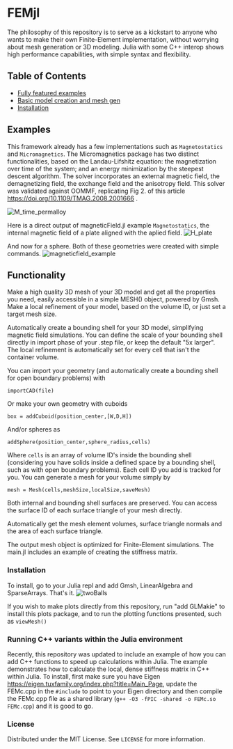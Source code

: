 # FEMjl
The philosophy of this repository is to serve as a kickstart to anyone who wants to make their own Finite-Element implementation, without worrying about mesh generation or 3D modeling. Julia with some C++ interop shows high performance capabilities, with simple syntax and flexibility.

## Table of Contents
- [Fully featured examples](#examples)
- [Basic model creation and mesh gen](#functionality)
- [Installation](#installation)
<!-- - [License](#license) -->

## Examples

This framework already has a few implementations such as `Magnetostatics` and `Micromagnetics`. The Micromagnetics package has two distinct functionalities, based on the Landau-Lifshitz equation: the magnetization over time of the system; and an energy minimization by the steepest descent algorithm. The solver incorporates an external magnetic field, the demagnetizing field, the exchange field and the anisotropy field. This solver was validated against OOMMF, replicating Fig 2. of this article https://doi.org/10.1109/TMAG.2008.2001666 .

![M_time_permalloy](https://github.com/user-attachments/assets/5434942c-a6dd-4444-aadf-c945c17e593b)


Here is a direct output of magneticField.jl example `Magnetostatics`, the internal magnetic field of a plate aligned with the aplied field.
![H_plate](https://github.com/user-attachments/assets/0b03a7a4-1872-4402-a10f-1654ce149a1f)

And now for a sphere. Both of these geometries were created with simple commands.
![magneticfield_example](https://github.com/user-attachments/assets/86fc8c7c-7e8a-4f6b-a807-0df6720f1a1b)

## Functionality
Make a high quality 3D mesh of your 3D model and get all the properties you need, easily accessible in a simple MESH() object, powered by Gmsh. Make a local refinement of your model, based on the volume ID, or just set a target mesh size.

Automatically create a bounding shell for your 3D model, simplifying magnetic field simulations. You can define the scale of your bounding shell directly in import phase of your .step file, or keep the default "5x larger". The local refinement is automatically set for every cell that isn't the container volume.

You can import your geometry (and automatically create a bounding shell for open boundary problems) with
```
importCAD(file)
```

Or make your own geometry with cuboids
```
box = addCuboid(position_center,[W,D,H])
```
And/or spheres as
```
addSphere(position_center,sphere_radius,cells)
```
Where `cells` is an array of volume ID's inside the bounding shell (considering you have solids inside a defined space by a bounding shell, such as with open boundary problems). Each cell ID you add is tracked for you.
You can generate a mesh for your volume simply by
```
mesh = Mesh(cells,meshSize,localSize,saveMesh)
```

Both internal and bounding shell surfaces are preserved. You can access the surface ID of each surface triangle of your mesh directly.


Automatically get the mesh element volumes, surface triangle normals and the area of each surface triangle.

The output mesh object is optimized for Finite-Element simulations. The main.jl includes an example of creating the stiffness matrix.

### Installation
To install, go to your Julia repl and add Gmsh, LinearAlgebra and SparseArrays. That's it.
![twoBalls](https://github.com/user-attachments/assets/3b9549ba-3968-40f1-94a4-5c21ce37ca9e)

If you wish to make plots directly from this repository, run "add GLMakie" to install this plots package, and to run the plotting functions presented, such as `viewMesh()` 

### Running C++ variants within the Julia environment
Recently, this repository was updated to include an example of how you can add C++ functions to speed up calculations within Julia. The example demonstrates how to calculate the local, dense stiffness matrix in C++ within Julia.
To install, first make sure you have Eigen https://eigen.tuxfamily.org/index.php?title=Main_Page, update the FEMc.cpp in the `#include` to point to your Eigen directory and then compile the FEMc.cpp file as a shared library (`g++ -O3 -fPIC -shared -o FEMc.so FEMc.cpp`) and it is good to go.

### License

Distributed under the MIT License. See `LICENSE` for more information.
